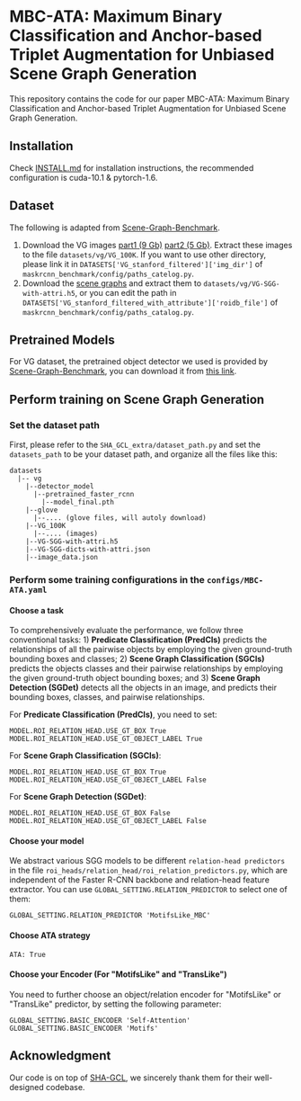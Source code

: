 # MBC-ATA: Maximum Binary Classification and Anchor-based Triplet Augmentation for Unbiased Scene Graph Generation

This repository contains the code for our paper MBC-ATA: Maximum Binary Classification and Anchor-based Triplet Augmentation for Unbiased Scene Graph Generation.

## Installation

Check [INSTALL.md](https://github.com/zhanghaocodes/INSTALL/INSTALL.md) for installation instructions, the recommended configuration is cuda-10.1 & pytorch-1.6.

## Dataset

The following is adapted from [Scene-Graph-Benchmark](https://github.com/KaihuaTang/Scene-Graph-Benchmark.pytorch).

1. Download the VG images [part1 (9 Gb)](https://cs.stanford.edu/people/rak248/VG_100K_2/images.zip) [part2 (5 Gb)](https://cs.stanford.edu/people/rak248/VG_100K_2/images2.zip). Extract these images to the file `datasets/vg/VG_100K`. If you want to use other directory, please link it in `DATASETS['VG_stanford_filtered']['img_dir']` of `maskrcnn_benchmark/config/paths_catelog.py`.
2. Download the [scene graphs](https://1drv.ms/u/s!AjK8-t5JiDT1kxyaarJPzL7KByZs?e=bBffxj) and extract them to `datasets/vg/VG-SGG-with-attri.h5`, or you can edit the path in `DATASETS['VG_stanford_filtered_with_attribute']['roidb_file']` of `maskrcnn_benchmark/config/paths_catalog.py`.

## Pretrained Models

For VG dataset, the pretrained object detector we used is provided by [Scene-Graph-Benchmark](https://github.com/KaihuaTang/Scene-Graph-Benchmark.pytorch), you can download it from [this link](https://1drv.ms/u/s!AjK8-t5JiDT1kxT9s3JwIpoGz4cA?e=usU6TR).

## Perform training on Scene Graph Generation

### Set the dataset path

First, please refer to the `SHA_GCL_extra/dataset_path.py` and set the `datasets_path` to be your dataset path, and organize all the files like this:

```
datasets
  |-- vg
    |--detector_model
      |--pretrained_faster_rcnn
        |--model_final.pth   
    |--glove
      |--.... (glove files, will autoly download)
    |--VG_100K
      |--.... (images)
    |--VG-SGG-with-attri.h5 
    |--VG-SGG-dicts-with-attri.json
    |--image_data.json    

```



### Perform some training configurations in the   `configs/MBC-ATA.yaml` 

#### Choose a task

To comprehensively evaluate the performance, we follow three conventional tasks: 1) **Predicate Classification (PredCls)** predicts the relationships of all the pairwise objects by employing the given ground-truth bounding boxes and classes; 2) **Scene Graph Classification (SGCls)** predicts the objects classes and their pairwise relationships by employing the given ground-truth object bounding boxes; and 3) **Scene Graph Detection (SGDet)** detects all the objects in an image, and predicts their bounding boxes, classes, and pairwise relationships.

For **Predicate Classification (PredCls)**, you need to set:

```
MODEL.ROI_RELATION_HEAD.USE_GT_BOX True MODEL.ROI_RELATION_HEAD.USE_GT_OBJECT_LABEL True
```

For **Scene Graph Classification (SGCls)**:

```
MODEL.ROI_RELATION_HEAD.USE_GT_BOX True MODEL.ROI_RELATION_HEAD.USE_GT_OBJECT_LABEL False
```

For **Scene Graph Detection (SGDet)**:

```
MODEL.ROI_RELATION_HEAD.USE_GT_BOX False MODEL.ROI_RELATION_HEAD.USE_GT_OBJECT_LABEL False
```

#### Choose your model

We abstract various SGG models to be different `relation-head predictors` in the file `roi_heads/relation_head/roi_relation_predictors.py`, which are independent of the Faster R-CNN backbone and relation-head feature extractor. You can use `GLOBAL_SETTING.RELATION_PREDICTOR` to select one of them:

```
GLOBAL_SETTING.RELATION_PREDICTOR 'MotifsLike_MBC'
```

#### Choose ATA strategy 

```
ATA: True
```



#### Choose your Encoder (For "MotifsLike" and "TransLike")

You need to further choose an object/relation encoder for "MotifsLike" or "TransLike" predictor, by setting the following parameter:

```
GLOBAL_SETTING.BASIC_ENCODER 'Self-Attention'
GLOBAL_SETTING.BASIC_ENCODER 'Motifs'
```



## Acknowledgment

Our code is on top of [SHA-GCL](https://github.com/dongxingning/SHA-GCL-for-SGG), we sincerely thank them for their well-designed codebase.